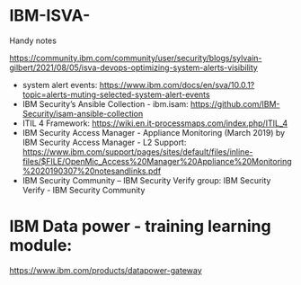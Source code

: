 # IBM-ISVA-
Handy notes 


https://community.ibm.com/community/user/security/blogs/sylvain-gilbert/2021/08/05/isva-devops-optimizing-system-alerts-visibility


- system alert events: https://www.ibm.com/docs/en/sva/10.0.1?topic=alerts-muting-selected-system-alert-events
- IBM Security’s Ansible Collection - ibm.isam: https://github.com/IBM-Security/isam-ansible-collection
- ITIL 4 Framework: https://wiki.en.it-processmaps.com/index.php/ITIL_4
- IBM Security Access Manager - Appliance Monitoring (March 2019) by IBM Security Access Manager - L2 Support: https://www.ibm.com/support/pages/sites/default/files/inline-files/$FILE/OpenMic_Access%20Manager%20Appliance%20Monitoring%2020190307%20notesandlinks.pdf
- IBM Security Community – IBM Security Verify group: IBM Security Verify - IBM Security Community
 

# IBM Data power - training learning module:

https://www.ibm.com/products/datapower-gateway



